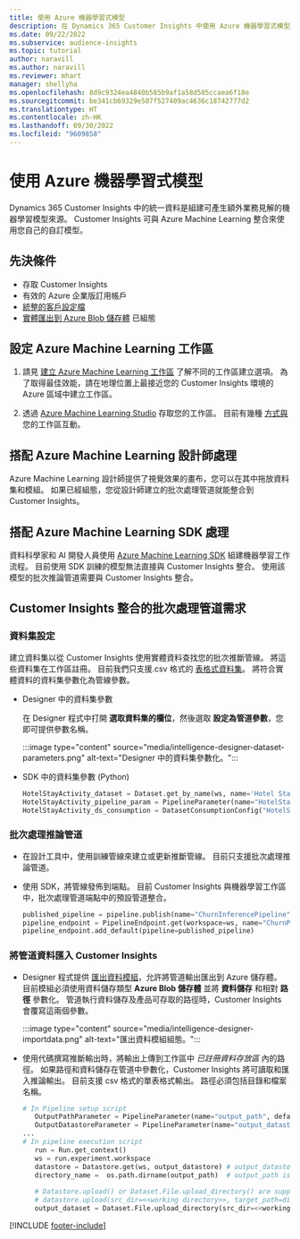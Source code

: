 ```yaml
---
title: 使用 Azure 機器學習式模型
description: 在 Dynamics 365 Customer Insights 中使用 Azure 機器學習式模型。
ms.date: 09/22/2022
ms.subservice: audience-insights
ms.topic: tutorial
author: naravill
ms.author: naravill
ms.reviewer: mhart
manager: shellyha
ms.openlocfilehash: 8d9c9324ea4840b585b9af1a58d505ccaea6f18e
ms.sourcegitcommit: be341cb69329e507f527409ac4636c18742777d2
ms.translationtype: HT
ms.contentlocale: zh-HK
ms.lasthandoff: 09/30/2022
ms.locfileid: "9609858"
---
```

# <a name="use-azure-machine-learning-based-models"></a>使用 Azure 機器學習式模型

Dynamics 365 Customer Insights 中的統一資料是組建可產生額外業務見解的機器學習模型來源。 Customer Insights 可與 Azure Machine Learning 整合來使用您自己的自訂模型。

## <a name="prerequisites"></a>先決條件

- 存取 Customer Insights
- 有效的 Azure 企業版訂用帳戶
- [統整的客戶設定檔](data-unification.md)
- [實體匯出到 Azure Blob 儲存體](export-azure-blob-storage.md) 已組態

## <a name="set-up-azure-machine-learning-workspace"></a>設定 Azure Machine Learning 工作區

1. 請見 [建立 Azure Machine Learning 工作區](/azure/machine-learning/concept-workspace#-create-a-workspace) 了解不同的工作區建立選項。 為了取得最佳效能，請在地理位置上最接近您的 Customer Insights 環境的 Azure 區域中建立工作區。

1. 透過 [Azure Machine Learning Studio](https://ml.azure.com/) 存取您的工作區。 目前有幾種 [方式與](/azure/machine-learning/concept-workspace#tools-for-workspace-interaction) 您的工作區互動。

## <a name="work-with-azure-machine-learning-designer"></a>搭配 Azure Machine Learning 設計師處理

Azure Machine Learning 設計師提供了視覺效果的畫布，您可以在其中拖放資料集和模組。 如果已經組態，您從設計師建立的批次處理管道就能整合到 Customer Insights。 

## <a name="working-with-azure-machine-learning-sdk"></a>搭配 Azure Machine Learning SDK 處理

資料科學家和 AI 開發人員使用 [Azure Machine Learning SDK](/python/api/overview/azure/ml/?preserve-view=true&view=azure-ml-py) 組建機器學習工作流程。 目前使用 SDK 訓練的模型無法直接與 Customer Insights 整合。 使用該模型的批次推論管道需要與 Customer Insights 整合。

## <a name="batch-pipeline-requirements-to-integrate-with-customer-insights"></a>Customer Insights 整合的批次處理管道需求

### <a name="dataset-configuration"></a>資料集設定

建立資料集以從 Customer Insights 使用實體資料查找您的批次推斷管線。 將這些資料集在工作區註冊。 目前我們只支援.csv 格式的 [表格式資料集](/azure/machine-learning/how-to-create-register-datasets#tabulardataset)。 將符合實體資料的資料集參數化為管線參數。

- Designer 中的資料集參數

  在 Designer 程式中打開 **選取資料集的欄位**，然後選取 **設定為管道參數**，您即可提供參數名稱。

  :::image type="content" source="media/intelligence-designer-dataset-parameters.png" alt-text="Designer 中的資料集參數化。":::

- SDK 中的資料集參數 (Python)

   ```python
   HotelStayActivity_dataset = Dataset.get_by_name(ws, name='Hotel Stay Activity Data')
   HotelStayActivity_pipeline_param = PipelineParameter(name="HotelStayActivity_pipeline_param", default_value=HotelStayActivity_dataset)
   HotelStayActivity_ds_consumption = DatasetConsumptionConfig("HotelStayActivity_dataset", HotelStayActivity_pipeline_param)
   ```

### <a name="batch-inference-pipeline"></a>批次處理推論管道
  
- 在設計工具中，使用訓練管線來建立或更新推斷管線。 目前只支援批次處理推論管道。

- 使用 SDK，將管線發佈到端點。 目前 Customer Insights 與機器學習工作區中，批次處理管道端點中的預設管道整合。

   ```python
   published_pipeline = pipeline.publish(name="ChurnInferencePipeline", description="Published Churn Inference pipeline")
   pipeline_endpoint = PipelineEndpoint.get(workspace=ws, name="ChurnPipelineEndpoint") 
   pipeline_endpoint.add_default(pipeline=published_pipeline)
   ```

### <a name="import-pipeline-data-into-customer-insights"></a>將管道資料匯入 Customer Insights

- Designer 程式提供 [匯出資料模組](/azure/machine-learning/algorithm-module-reference/export-data)，允許將管道輸出匯出到 Azure 儲存體。 目前模組必須使用資料儲存類型 **Azure Blob 儲存體** 並將 **資料儲存** 和相對 **路徑** 參數化。 管道執行資料儲存及產品可存取的路徑時，Customer Insights 會覆寫這兩個參數。

  :::image type="content" source="media/intelligence-designer-importdata.png" alt-text="匯出資料模組組態。":::

- 使用代碼撰寫推斷輸出時，將輸出上傳到工作區中 *已註冊資料存放區* 內的路徑。 如果路徑和資料儲存在管道中參數化，Customer Insights 將可讀取和匯入推論輸出。 目前支援 csv 格式的單表格式輸出。 路徑必須包括目錄和檔案名稱。

   ```python
   # In Pipeline setup script
      OutputPathParameter = PipelineParameter(name="output_path", default_value="HotelChurnOutput/HotelChurnOutput.csv")
      OutputDatastoreParameter = PipelineParameter(name="output_datastore", default_value="workspaceblobstore")
   ...
   # In pipeline execution script
      run = Run.get_context()
      ws = run.experiment.workspace
      datastore = Datastore.get(ws, output_datastore) # output_datastore is parameterized
      directory_name =  os.path.dirname(output_path)  # output_path is parameterized.
      
      # Datastore.upload() or Dataset.File.upload_directory() are supported methods to uplaod the data
      # datastore.upload(src_dir=<<working directory>>, target_path=directory_name, overwrite=False, show_progress=True)
      output_dataset = Dataset.File.upload_directory(src_dir=<<working directory>>, target = (datastore, directory_name)) # Remove trailing "/" from directory_name
   ```


[!INCLUDE [footer-include](includes/footer-banner.md)]